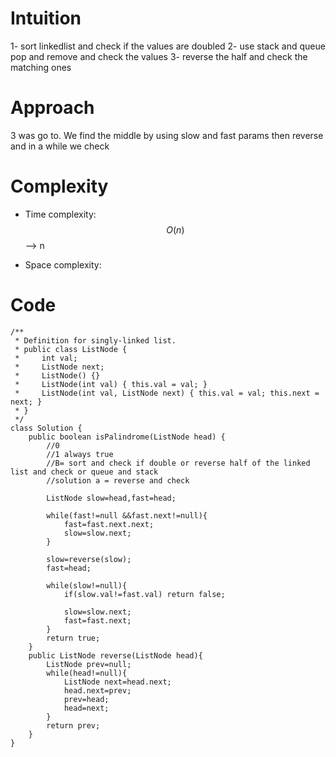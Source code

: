 # Intuition
1- sort linkedlist and check if the values are doubled
2- use stack and queue pop and remove and check the values
3- reverse the half and check the matching ones

# Approach
3 was go to. We find the middle by using slow and fast params then reverse and in a while we check 

# Complexity
- Time complexity:
 $$O(n)$$ --> n

- Space complexity:
<!-- Add your space complexity here, e.g. $$O(n)$$ -->

# Code
```
/**
 * Definition for singly-linked list.
 * public class ListNode {
 *     int val;
 *     ListNode next;
 *     ListNode() {}
 *     ListNode(int val) { this.val = val; }
 *     ListNode(int val, ListNode next) { this.val = val; this.next = next; }
 * }
 */
class Solution {
    public boolean isPalindrome(ListNode head) {
        //0
        //1 always true
        //B= sort and check if double or reverse half of the linked list and check or queue and stack
        //solution a = reverse and check
        
        ListNode slow=head,fast=head;
        
        while(fast!=null &&fast.next!=null){
            fast=fast.next.next;
            slow=slow.next;
        }

        slow=reverse(slow);
        fast=head;
        
        while(slow!=null){
            if(slow.val!=fast.val) return false;
            
            slow=slow.next;
            fast=fast.next;
        }
        return true;
    }
    public ListNode reverse(ListNode head){
        ListNode prev=null;
        while(head!=null){
            ListNode next=head.next;
            head.next=prev;
            prev=head;
            head=next;
        }
        return prev;
    }
}
```